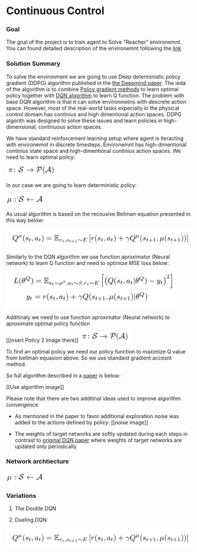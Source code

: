 [//]: # (Image References)

[image1]: images/policy.png "Policy"
[image2]: images/deterministic-policy.png "Deterministic-policy"
[image3]: images/bellman.png "Bellman"
[image4]: images/mseloss.png "Loss"
[image5]: images/policy2.png "Policy"
[image6]: images/algorithm.png "Algorithm"
[image7]: images/noise.png "Noise"

#  Continuous Control

### Goal

The goal of the project is to train agent to Solve "Reacher" environemnt. You can found detailed description of the environemnt following the [link](README.md) 


### Solution Summary

To solve the environment we are going to use Deep deterministic policy gradient (DDPG) algorithm published in the [the Deepmind paper](https://arxiv.org/pdf/1509.02971.pdf). The ieda of the algorithm is to combine [Policy gradient methods](http://www.scholarpedia.org/article/Policy_gradient_methods) to learn optimal policy together with [DQN algorithm](https://storage.googleapis.com/deepmind-media/dqn/DQNNaturePaper.pdf) to learn Q function. The problem with base DQN algorithm is that it can solve environmetns with descrete action space. However, most of the real-world tasks expecially in the physical control domain has continius and high dimentional action spaces. DDPG algorith was designed to solve these issues and learn policies in high-dimensional, continuous action spaces.

We have standard reinforcement learning setup where agent is iteracting with environemnt in discrete timesteps. Environemnt has high-dimentional continius state space and high-dimentional continius action spaces. We need to learn optimal policy:

![Policy][image1] 

In our case we are going to learn deterministic policy:

![Policy][image2] 

As usual algorithm is based on the recousive Bellman equation presented in this way below:

![Bellman][image3] 

Similarly to the DQN algorithm we use function aproximator (Neural network) to learn Q function and need to optimize MSE loss below:

![MSE][image4] 

Additinaly we need to use function aproximator (Neural network) to aproximate optimal policy function 

[[insert Policy 2 image there]]
![Action-value function][image1]

To find an optimal policy we need our policy function to maximize Q value from bellman equasion above. So we use standard gradient accesnt method. 

So full algorithm described in a [paper](https://arxiv.org/pdf/1509.02971.pdf) is below:

[[Use algorithm image]]

Please note that there are two additinal ideas used to improve algorithm convergence

- As mentioned in the paper to favor additional exploration noise was added to the actions defined by policy:
[[noise image]]

- The weights of target networks are softly updated during each steps in contrast to [original DQN paper](https://storage.googleapis.com/deepmind-media/dqn/DQNNaturePaper.pdf) where weights of target networks are updated only periodically


### Network archtiecture

![network architecture][image2]


### Variations 

1. The Double DQN

2. Dueling DQN: 

![ Dueling DQN][image3]

